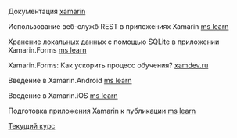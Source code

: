 Документация [xamarin](https://docs.microsoft.com/ru-ru/xamarin/)

Использование веб-служб REST в приложениях Xamarin [ms learn](https://docs.microsoft.com/ru-ru/learn/modules/consume-rest-services/)

Хранение локальных данных с помощью SQLite в приложении Xamarin.Forms [ms learn](https://docs.microsoft.com/ru-ru/learn/modules/store-local-data-with-sqlite/)

Xamarin.Forms: Как ускорить процесс обучения? [xamdev.ru](https://xamdev.ru/xamarin-forms-learn-speed-up/)

Введение в Xamarin.Android [ms learn](https://docs.microsoft.com/ru-ru/learn/modules/introduction-to-xamarin-android/)

Введение в Xamarin.iOS [ms learn](https://docs.microsoft.com/ru-ru/learn/modules/introduction-to-xamarin-ios/)

Подготовка приложения Xamarin к публикации [ms learn](https://docs.microsoft.com/ru-ru/learn/modules/prepare-to-publish-your-xamarin-application/)





[Текущий курс](https://docs.microsoft.com/ru-ru/learn/paths/customize-your-xamarin-forms-apps/)